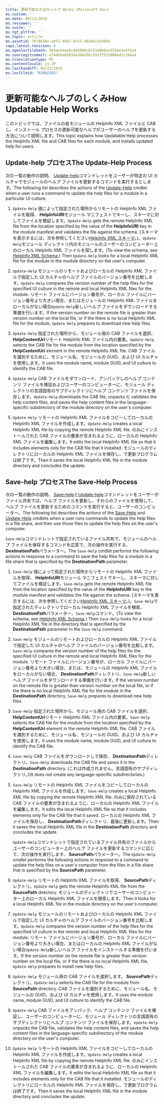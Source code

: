```yaml
---
title: 更新可能な方法のヘルプ Works |Microsoft Docs
ms.custom: ''
ms.date: 09/13/2016
ms.reviewer: ''
ms.suite: ''
ms.tgt_pltfrm: ''
ms.topic: article
ms.assetid: 7674636e-a0f2-4587-bfc5-dd3e6ce5489e
caps.latest.revision: 6
ms.openlocfilehash: 5b6ae54ee6c843996c875189b6ee553be5e4f614
ms.sourcegitcommit: e7445ba8203da304286c591ff513900ad1c244a4
ms.translationtype: MT
ms.contentlocale: ja-JP
ms.lasthandoff: 04/23/2019
ms.locfileid: "62082262"
---
```

# <a name="how-updatable-help-works"></a><span data-ttu-id="2bbac-102">更新可能なヘルプのしくみ</span><span class="sxs-lookup"><span data-stu-id="2bbac-102">How Updatable Help Works</span></span>

<span data-ttu-id="2bbac-103">このトピックでは、ファイルの各モジュールの HelpInfo XML ファイルと CAB し、インストール プロセスの更新可能なヘルプがユーザーのヘルプを更新する方法について説明します。</span><span class="sxs-lookup"><span data-stu-id="2bbac-103">This topic explains how Updatable Help processes the HelpInfo XML file and CAB files for each module, and installs updated help for users.</span></span>

## <a name="the-update-help-process"></a><span data-ttu-id="2bbac-104">Update-help プロセス</span><span class="sxs-lookup"><span data-stu-id="2bbac-104">The Update-Help Process</span></span>

<span data-ttu-id="2bbac-105">次の一覧の動作の説明、 [Update-help](/powershell/module/Microsoft.PowerShell.Core/Update-Help)コマンドレットをユーザーが特定の UI カルチャでモジュールのヘルプ ファイルを更新するコマンドを実行するとします。</span><span class="sxs-lookup"><span data-stu-id="2bbac-105">The following list describes the actions of the [Update-Help](/powershell/module/Microsoft.PowerShell.Core/Update-Help) cmdlet when a user runs a command to update the help files for a module in a particular UI culture.</span></span>

1. <span data-ttu-id="2bbac-106">`Update-Help` 値によって指定された場所からリモートの HelpInfo XML ファイルを取得、 **HelpInfoURI**モジュール マニフェストでキーし、スキーマに対してファイルを検証します。</span><span class="sxs-lookup"><span data-stu-id="2bbac-106">`Update-Help` gets the remote HelpInfo XML file from the location specified by the value of the **HelpInfoURI** key in the module manifest and validates the file against the schema.</span></span> <span data-ttu-id="2bbac-107">(スキーマを表示するには、次を参照してください[HelpInfo XML スキーマ](./helpinfo-xml-schema.md)。)。`Update-Help`モジュール ディレクトリ内のモジュールのユーザーのコンピューター上のローカル HelpInfo XML ファイルを探します。</span><span class="sxs-lookup"><span data-stu-id="2bbac-107">(To view the schema, see [HelpInfo XML Schema](./helpinfo-xml-schema.md).) Then `Update-Help` looks for a local HelpInfo XML file for the module in the module directory on the user's computer.</span></span>

2. <span data-ttu-id="2bbac-108">`Update-Help` モジュールのリモートおよびローカルの HelpInfo XML ファイルで指定した UI カルチャのヘルプ ファイルのバージョン番号を比較します。</span><span class="sxs-lookup"><span data-stu-id="2bbac-108">`Update-Help` compares the version number of the help files for the specified UI culture in the remote and local HelpInfo XML files for the module.</span></span> <span data-ttu-id="2bbac-109">リモート ファイルにバージョン番号が、ローカル ファイルにバージョン番号より大きい場合、またはモジュールの HelpInfo XML ファイルをローカルがない場合`Update-Help`新しいヘルプ ファイルをダウンロードする準備を行います。</span><span class="sxs-lookup"><span data-stu-id="2bbac-109">If the version number on the remote file is greater than version number on the local file, or if the there is no local HelpInfo XML file for the module, `Update-Help` prepares to download new help files.</span></span>

3. <span data-ttu-id="2bbac-110">`Update-Help` 指定された場所から、モジュール用の CAB ファイルを選択、 **HelpContentUri**リモート HelpInfo XML ファイル内の要素。</span><span class="sxs-lookup"><span data-stu-id="2bbac-110">`Update-Help` selects the CAB file for the module from the location specified by the **HelpContentUri** element in the remote HelpInfo XML file.</span></span> <span data-ttu-id="2bbac-111">CAB ファイルを識別するために、モジュール名、モジュールの GUID、および UI カルチャを使用します。</span><span class="sxs-lookup"><span data-stu-id="2bbac-111">It uses the module name, module GUID, and UI culture to identify the CAB file.</span></span>

4. <span data-ttu-id="2bbac-112">`Update-Help` CAB ファイルをダウンロード、アンパックしのヘルプ コンテンツ ファイルを検証およびユーザーのコンピューターに、モジュール ディレクトリの言語固有のサブディレクトリにヘルプ コンテンツ ファイルを保存します。</span><span class="sxs-lookup"><span data-stu-id="2bbac-112">`Update-Help` downloads the CAB file, unpacks it, validates the help content files, and saves the help content files in the language-specific subdirectory of the module directory on the user's computer.</span></span>

5. <span data-ttu-id="2bbac-113">`Update-Help` リモートの HelpInfo XML ファイルをコピーしてローカルの HelpInfo XML ファイルを作成します。</span><span class="sxs-lookup"><span data-stu-id="2bbac-113">`Update-Help` creates a local HelpInfo XML file by copying the remote HelpInfo XML file.</span></span> <span data-ttu-id="2bbac-114">のみにインストールされた CAB ファイルの要素が含まれるように、ローカルの HelpInfo XML ファイルを編集します。</span><span class="sxs-lookup"><span data-stu-id="2bbac-114">It edits the local HelpInfo XML file so that it includes elements only for the CAB file that it installed.</span></span> <span data-ttu-id="2bbac-115">モジュールのディレクトリにローカルの HelpInfo XML ファイルを保存し、で更新プログラムは終了です。</span><span class="sxs-lookup"><span data-stu-id="2bbac-115">Then it saves the local HelpInfo XML file in the module directory and concludes the update.</span></span>

## <a name="the-save-help-process"></a><span data-ttu-id="2bbac-116">Save-help プロセス</span><span class="sxs-lookup"><span data-stu-id="2bbac-116">The Save-Help Process</span></span>

<span data-ttu-id="2bbac-117">次の一覧の動作の説明、 [Save-help](/powershell/module/Microsoft.PowerShell.Core/Save-Help)と[Update-help](/powershell/module/Microsoft.PowerShell.Core/Update-Help)コマンドレットをユーザーがファイル共有では、ヘルプ ファイルを更新し、それらのファイルを使用して、ヘルプ ファイルを更新するためのコマンドを実行すると、ユーザーのコンピューター。</span><span class="sxs-lookup"><span data-stu-id="2bbac-117">The following list describes the actions of the [Save-Help](/powershell/module/Microsoft.PowerShell.Core/Save-Help) and [Update-Help](/powershell/module/Microsoft.PowerShell.Core/Update-Help) cmdlets when a user runs commands to update the help files in a file share, and then use those files to update the help files on the user's computer.</span></span>

<span data-ttu-id="2bbac-118">`Save-Help`コマンドレットで指定されているファイル共有で、モジュールのヘルプ ファイルを保存するコマンドを応答で、次の操作を実行する、 **DestinationPath**パラメーター。</span><span class="sxs-lookup"><span data-stu-id="2bbac-118">The `Save-Help` cmdlet performs the following actions in response to a command to save the help files for a module in a file share that is specified by the **DestinationPath** parameter.</span></span>

1. <span data-ttu-id="2bbac-119">`Save-Help` 値によって指定された場所からリモートの HelpInfo XML ファイルを取得、 **HelpInfoURI**モジュール マニフェストでキーし、スキーマに対してファイルを検証します。</span><span class="sxs-lookup"><span data-stu-id="2bbac-119">`Save-Help` gets  the remote HelpInfo XML file from the location specified by the value of the **HelpInfoURI** key in the module manifest and validates the file against the schema.</span></span> <span data-ttu-id="2bbac-120">(スキーマを表示するには、次を参照してください[HelpInfo XML スキーマ](./helpinfo-xml-schema.md)。)。`Save-Help`で指定されたディレクトリでローカル HelpInfo XML ファイルを検索、 **DestinationPath**パラメーター、`Save-Help`コマンド。</span><span class="sxs-lookup"><span data-stu-id="2bbac-120">(To view the schema, see [HelpInfo XML Schema](./helpinfo-xml-schema.md).) Then `Save-Help` looks for a local HelpInfo XML file in the directory that is specified by the **DestinationPath** parameter in the `Save-Help` command.</span></span>

2. <span data-ttu-id="2bbac-121">`Save-Help` モジュールのリモートおよびローカルの HelpInfo XML ファイルで指定した UI カルチャのヘルプ ファイルのバージョン番号を比較します。</span><span class="sxs-lookup"><span data-stu-id="2bbac-121">`Save-Help` compares the version number of the help files for the specified UI culture in the remote and local HelpInfo XML files for the module.</span></span> <span data-ttu-id="2bbac-122">リモート ファイルにバージョン番号が、ローカル ファイルにバージョン番号より大きい場合、または、モジュールの HelpInfo XML ファイルをローカルがない場合、 **DestinationPath**ディレクトリ、`Save-Help`新しいヘルプ ファイルをダウンロードする準備を行います。</span><span class="sxs-lookup"><span data-stu-id="2bbac-122">If the version number on the remote file is greater than version number on the local file, or if the there is no local HelpInfo XML file for the module in the **DestinationPath** directory, `Save-Help` prepares to download new help files.</span></span>

3. <span data-ttu-id="2bbac-123">`Save-Help` 指定された場所から、モジュール用の CAB ファイルを選択、 **HelpContentUri**リモート HelpInfo XML ファイル内の要素。</span><span class="sxs-lookup"><span data-stu-id="2bbac-123">`Save-Help` selects the CAB file for the module from the location specified by the **HelpContentUri** element in the remote HelpInfo XML file.</span></span> <span data-ttu-id="2bbac-124">CAB ファイルを識別するために、モジュール名、モジュールの GUID、および UI カルチャを使用します。</span><span class="sxs-lookup"><span data-stu-id="2bbac-124">It uses the module name, module GUID, and UI culture to identify the CAB file.</span></span>

4. <span data-ttu-id="2bbac-125">`Save-Help` CAB ファイルをダウンロードしで保存、 **DestinationPath**ディレクトリ。</span><span class="sxs-lookup"><span data-stu-id="2bbac-125">`Save-Help` downloads the CAB file and saves it in the **DestinationPath** directory.</span></span> <span data-ttu-id="2bbac-126">(これは作成されません、言語固有のサブディレクトリ。)</span><span class="sxs-lookup"><span data-stu-id="2bbac-126">(It does not create any language-specific subdirectories.)</span></span>

5. <span data-ttu-id="2bbac-127">`Save-Help` リモートの HelpInfo XML ファイルをコピーしてローカルの HelpInfo XML ファイルを作成します。</span><span class="sxs-lookup"><span data-stu-id="2bbac-127">`Save-Help` creates a local HelpInfo XML file by copying the remote HelpInfo XML file.</span></span> <span data-ttu-id="2bbac-128">のみに保存されている CAB ファイルの要素が含まれるように、ローカルの HelpInfo XML ファイルを編集します。</span><span class="sxs-lookup"><span data-stu-id="2bbac-128">It edits the local HelpInfo XML file so that it includes elements only for the CAB file that it saved.</span></span> <span data-ttu-id="2bbac-129">ローカルの HelpInfo XML ファイルを保存し、 **DestinationPath**ディレクトリ、最後に更新します。</span><span class="sxs-lookup"><span data-stu-id="2bbac-129">Then it saves the local HelpInfo XML file in the  **DestinationPath** directory and concludes the update.</span></span>

   <span data-ttu-id="2bbac-130">`Update-Help`コマンドレットで指定されているファイル共有のファイルからユーザーのコンピューター上のヘルプ ファイルを更新するコマンドに応じて、次の操作を実行します、 **SourcePath**パラメーター。</span><span class="sxs-lookup"><span data-stu-id="2bbac-130">The `Update-Help` cmdlet performs the following actions in response to a command to update the help files on a user's computer from the files in a file share that is specified by the **SourcePath** parameter.</span></span>

1. <span data-ttu-id="2bbac-131">`Update-Help` リモートの HelpInfo XML ファイルを取得、 **SourcePath**ディレクトリ。</span><span class="sxs-lookup"><span data-stu-id="2bbac-131">`Update-Help` gets the remote HelpInfo XML file from the **SourcePath** directory.</span></span> <span data-ttu-id="2bbac-132">モジュールのディレクトリでユーザーのコンピューター上のローカル HelpInfo XML ファイルを検索します。</span><span class="sxs-lookup"><span data-stu-id="2bbac-132">Then it looks for a local HelpInfo XML file in the module directory on the user's computer.</span></span>

2. <span data-ttu-id="2bbac-133">`Update-Help` モジュールのリモートおよびローカルの HelpInfo XML ファイルで指定した UI カルチャのヘルプ ファイルのバージョン番号を比較します。</span><span class="sxs-lookup"><span data-stu-id="2bbac-133">`Update-Help` compares the version number of the help files for the specified UI culture in the remote and local HelpInfo XML files for the module.</span></span> <span data-ttu-id="2bbac-134">リモート ファイルにバージョン番号が、ローカル ファイルにバージョン番号より大きい場合、またはローカルの HelpInfo XML ファイルがない場合`Update-Help`新しいヘルプ ファイルをインストールする準備を行います。</span><span class="sxs-lookup"><span data-stu-id="2bbac-134">If the version number on the remote file is greater than version number on the local file, or if the there is no local HelpInfo XML file, `Update-Help` prepares to install new help files.</span></span>

3. <span data-ttu-id="2bbac-135">`Update-Help` モジュール用の CAB ファイルを選択します。 **SourcePath**ディレクトリ。</span><span class="sxs-lookup"><span data-stu-id="2bbac-135">`Update-Help` selects the CAB file for the module from **SourcePath** directory.</span></span> <span data-ttu-id="2bbac-136">CAB ファイルを識別するために、モジュール名、モジュールの GUID、および UI カルチャを使用します。</span><span class="sxs-lookup"><span data-stu-id="2bbac-136">It uses the module name, module GUID, and UI culture to identify the CAB file.</span></span>

4. <span data-ttu-id="2bbac-137">`Update-Help` CAB ファイルをアンパック、ヘルプ コンテンツ ファイルを検証し、ユーザーのコンピューターに、モジュール ディレクトリの言語固有のサブディレクトリにヘルプ コンテンツ ファイルを保存します。</span><span class="sxs-lookup"><span data-stu-id="2bbac-137">`Update-Help` unpacks the CAB file, validates the help content files, and saves the help content files in the language-specific subdirectory of the module directory on the user's computer.</span></span>

5. <span data-ttu-id="2bbac-138">`Update-Help` リモートの HelpInfo XML ファイルをコピーしてローカルの HelpInfo XML ファイルを作成します。</span><span class="sxs-lookup"><span data-stu-id="2bbac-138">`Update-Help` creates a local HelpInfo XML file by copying the remote HelpInfo XML file.</span></span> <span data-ttu-id="2bbac-139">のみにインストールされた CAB ファイルの要素が含まれるように、ローカルの HelpInfo XML ファイルを編集します。</span><span class="sxs-lookup"><span data-stu-id="2bbac-139">It edits the local HelpInfo XML file so that it includes elements only for the CAB file that it installed.</span></span> <span data-ttu-id="2bbac-140">モジュールのディレクトリにローカルの HelpInfo XML ファイルを保存し、で更新プログラムは終了です。</span><span class="sxs-lookup"><span data-stu-id="2bbac-140">Then it saves the local HelpInfo XML file in the module directory and concludes the update.</span></span>